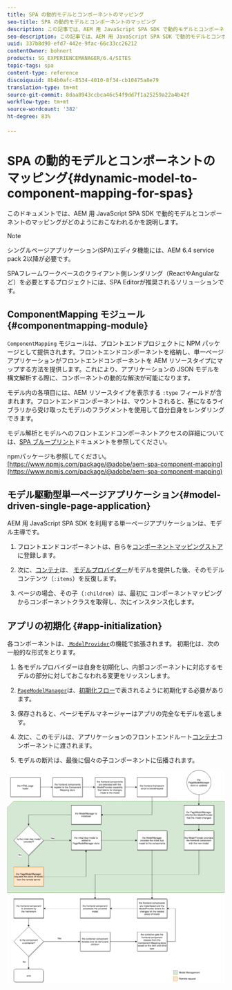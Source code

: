 ```yaml
---
title: SPA の動的モデルとコンポーネントのマッピング
seo-title: SPA の動的モデルとコンポーネントのマッピング
description: この記事では、AEM 用 JavaScript SPA SDK で動的モデルとコンポーネントとのマッピングがどのようにおこなわれるかを説明します。
seo-description: この記事では、AEM 用 JavaScript SPA SDK で動的モデルとコンポーネントとのマッピングがどのようにおこなわれるかを説明します。
uuid: 337b8d90-efd7-442e-9fac-66c33cc26212
contentOwner: bohnert
products: SG_EXPERIENCEMANAGER/6.4/SITES
topic-tags: spa
content-type: reference
discoiquuid: 8b4b0afc-8534-4010-8f34-cb10475a8e79
translation-type: tm+mt
source-git-commit: 8daa8943ccbca46c54f9dd7f1a25259a22a4b42f
workflow-type: tm+mt
source-wordcount: '382'
ht-degree: 83%

---
```



# SPA の動的モデルとコンポーネントのマッピング{#dynamic-model-to-component-mapping-for-spas}

このドキュメントでは、AEM 用 JavaScript SPA SDK で動的モデルとコンポーネントのマッピングがどのようにおこなわれるかを説明します。

>[!NOTE]
>シングルページアプリケーション(SPA)エディタ機能には、AEM 6.4 service pack 2以降が必要です。
>
>SPAフレームワークベースのクライアント側レンダリング（ReactやAngularなど）を必要とするプロジェクトには、SPA Editorが推奨されるソリューションです。

## ComponentMapping モジュール {#componentmapping-module}

`ComponentMapping` モジュールは、プロントエンドプロジェクトに NPM パッケージとして提供されます。フロントエンドコンポーネントを格納し、単一ページアプリケーションがフロントエンドコンポーネントを AEM リソースタイプにマップする方法を提供します。これにより、アプリケーションの JSON モデルを構文解析する際に、コンポーネントの動的な解決が可能になります。

モデル内の各項目には、AEM リソースタイプを表示する `:type` フィールドが含まれます。フロントエンドコンポーネントは、マウントされると、基になるライブラリから受け取ったモデルのフラグメントを使用して自分自身をレンダリングできます。

モデル解析とモデルへのフロントエンドコンポーネントアクセスの詳細については、[SPA ブループリント](/help/sites-developing/spa-blueprint.md)ドキュメントを参照してください。

npmパッケージも参照してください。[https://www.npmjs.com/package/@adobe/aem-spa-component-mapping](https://www.npmjs.com/package/@adobe/aem-spa-component-mapping)

## モデル駆動型単一ページアプリケーション{#model-driven-single-page-application}

AEM 用 JavaScript SPA SDK を利用する単一ページアプリケーションは、モデル主導です。

1. フロントエンドコンポーネントは、自らを[コンポーネントマッピングストア](/help/sites-developing/spa-dynamic-model-to-component-mapping.md#componentmapping-module)に登録します。
1. 次に、[コンテナ](/help/sites-developing/spa-blueprint.md#container)は、 [モデルプロバイダー](/help/sites-developing/spa-blueprint.md#the-model-provider)がモデルを提供した後、そのモデルコンテンツ（`:items`）を反復します。

1. ページの場合、その子（`:children`）は、最初に [](/help/sites-developing/spa-blueprint.md#componentmapping) コンポーネントマッピングからコンポーネントクラスを取得し、次にインスタンス化します。

## アプリの初期化 {#app-initialization}

各コンポーネントは、[ `ModelProvider`](/help/sites-developing/spa-blueprint.md#the-model-provider)の機能で拡張されます。 初期化は、次の一般的な形式をとります。

1. 各モデルプロバイダーは自身を初期化し、内部コンポーネントに対応するモデルの部分に対しておこなわれる変更をリッスンします。
1. [ `PageModelManager`](/help/sites-developing/spa-blueprint.md#pagemodelmanager)は、[初期化フロー](/help/sites-developing/spa-blueprint.md)で表されるように初期化する必要があります。

1. 保存されると、ページモデルマネージャーはアプリの完全なモデルを返します。
1. 次に、このモデルは、アプリケーションのフロントエンドルート[コンテナ](/help/sites-developing/spa-blueprint.md#container)コンポーネントに渡されます。
1. モデルの断片は、最後に個々の子コンポーネントに伝播されます。

![app_model_initialization](assets/app_model_initialization.png)

